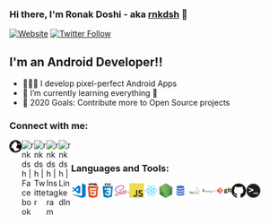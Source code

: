 ### Hi there, I'm Ronak Doshi - aka [rnkdsh][website] 👋

[![Website](https://img.shields.io/website?label=ronakdoshi.in&style=for-the-badge&url=https%3A%2F%2Fronakdoshi.in)](https://ronakdoshi.in)
[![Twitter Follow](https://img.shields.io/twitter/follow/rnkdsh?color=1DA1F2&logo=twitter&style=for-the-badge)](https://twitter.com/intent/follow?original_referer=https%3A%2F%2Fgithub.com%2Frnkdsh&screen_name=rnkdsh)

## I'm an Android Developer!!

- 👨🏻‍💻 I develop pixel-perfect Android Apps
- 🌱 I’m currently learning everything 🤣
- 🥅 2020 Goals: Contribute more to Open Source projects

### Connect with me:

[<img align="left" alt="ronakdoshi.in" width="22px" src="https://raw.githubusercontent.com/iconic/open-iconic/master/svg/globe.svg" />][website]
[<img align="left" alt="rnkdsh | Facebook" width="22px" src="https://cdn.jsdelivr.net/npm/simple-icons@v3/icons/facebook.svg" />][facebook]
[<img align="left" alt="rnkdsh | Twitter" width="22px" src="https://cdn.jsdelivr.net/npm/simple-icons@v3/icons/twitter.svg" />][twitter]
[<img align="left" alt="rnkdsh | Instagram" width="22px" src="https://cdn.jsdelivr.net/npm/simple-icons@v3/icons/instagram.svg" />][instagram]
[<img align="left" alt="rnkdsh | LinkedIn" width="22px" src="https://cdn.jsdelivr.net/npm/simple-icons@v3/icons/linkedin.svg" />][linkedin]

<br />

### Languages and Tools:

[<img align="left" alt="Visual Studio Code" width="26px" src="https://raw.githubusercontent.com/github/explore/80688e429a7d4ef2fca1e82350fe8e3517d3494d/topics/visual-studio-code/visual-studio-code.png" />][hash]
[<img align="left" alt="HTML5" width="26px" src="https://raw.githubusercontent.com/github/explore/80688e429a7d4ef2fca1e82350fe8e3517d3494d/topics/html/html.png" />][hash]
[<img align="left" alt="CSS3" width="26px" src="https://raw.githubusercontent.com/github/explore/80688e429a7d4ef2fca1e82350fe8e3517d3494d/topics/css/css.png" />][hash]
[<img align="left" alt="Sass" width="26px" src="https://raw.githubusercontent.com/github/explore/80688e429a7d4ef2fca1e82350fe8e3517d3494d/topics/sass/sass.png" />][hash]
[<img align="left" alt="JavaScript" width="26px" src="https://raw.githubusercontent.com/github/explore/80688e429a7d4ef2fca1e82350fe8e3517d3494d/topics/javascript/javascript.png" />][hash]
[<img align="left" alt="React" width="26px" src="https://raw.githubusercontent.com/github/explore/80688e429a7d4ef2fca1e82350fe8e3517d3494d/topics/react/react.png" />][hash]
[<img align="left" alt="Node.js" width="26px" src="https://raw.githubusercontent.com/github/explore/80688e429a7d4ef2fca1e82350fe8e3517d3494d/topics/nodejs/nodejs.png" />][hash]
[<img align="left" alt="SQL" width="26px" src="https://raw.githubusercontent.com/github/explore/80688e429a7d4ef2fca1e82350fe8e3517d3494d/topics/sql/sql.png" />][hash]
[<img align="left" alt="MySQL" width="26px" src="https://raw.githubusercontent.com/github/explore/80688e429a7d4ef2fca1e82350fe8e3517d3494d/topics/mysql/mysql.png" />][hash]
[<img align="left" alt="MongoDB" width="26px" src="https://raw.githubusercontent.com/github/explore/80688e429a7d4ef2fca1e82350fe8e3517d3494d/topics/mongodb/mongodb.png" />][hash]
[<img align="left" alt="Git" width="26px" src="https://raw.githubusercontent.com/github/explore/80688e429a7d4ef2fca1e82350fe8e3517d3494d/topics/git/git.png" />][hash]
[<img align="left" alt="GitHub" width="26px" src="https://raw.githubusercontent.com/github/explore/78df643247d429f6cc873026c0622819ad797942/topics/github/github.png" />][hash]
[<img align="left" alt="Terminal" width="26px" src="https://raw.githubusercontent.com/github/explore/80688e429a7d4ef2fca1e82350fe8e3517d3494d/topics/terminal/terminal.png" />][hash]

<br />
<br />

[website]: https://ronakdoshi.in
[twitter]: https://twitter.com/rnkdsh
[facebook]: https://facebook.com/rnkdsh
[instagram]: https://instagram.com/rnkdsh
[linkedin]: https://linkedin.com/in/rnkdsh
[hash]: #
